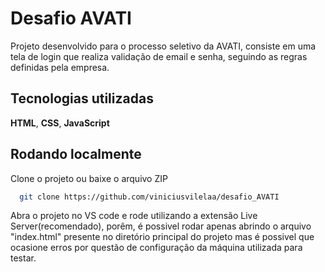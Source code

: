 
# Desafio AVATI

Projeto desenvolvido para o processo seletivo da AVATI, consiste em uma tela de login que realiza validação de email e senha, seguindo as regras definidas pela empresa.






## Tecnologias utilizadas

**HTML**, **CSS**, **JavaScript**
## Rodando localmente

Clone o projeto ou baixe o arquivo ZIP

```bash
  git clone https://github.com/viniciusvilelaa/desafio_AVATI
```

Abra o projeto no VS code e rode utilizando a extensão Live Server(recomendado), porêm, é possivel rodar apenas abrindo o arquivo "index.html" presente no diretório principal do projeto mas é possivel que ocasione erros por questão de configuração da máquina utilizada para testar.

